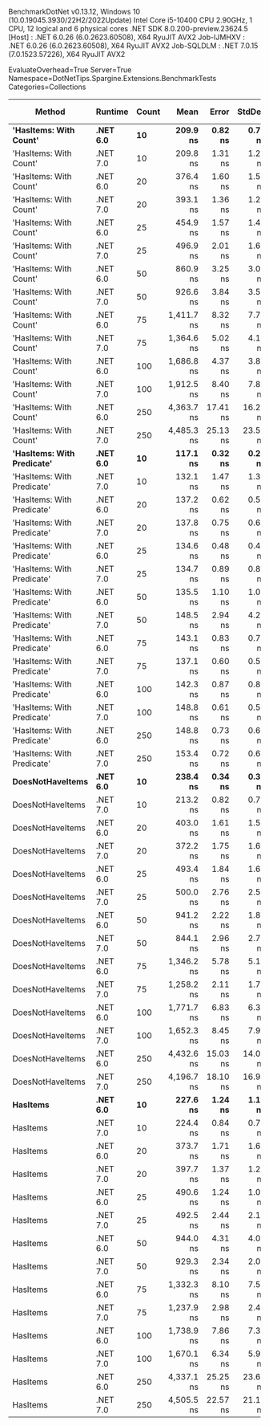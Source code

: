 
BenchmarkDotNet v0.13.12, Windows 10 (10.0.19045.3930/22H2/2022Update)
Intel Core i5-10400 CPU 2.90GHz, 1 CPU, 12 logical and 6 physical cores
.NET SDK 8.0.200-preview.23624.5
  [Host]     : .NET 6.0.26 (6.0.2623.60508), X64 RyuJIT AVX2
  Job-IJMHXV : .NET 6.0.26 (6.0.2623.60508), X64 RyuJIT AVX2
  Job-SQLDLM : .NET 7.0.15 (7.0.1523.57226), X64 RyuJIT AVX2

EvaluateOverhead=True  Server=True  Namespace=DotNetTips.Spargine.Extensions.BenchmarkTests  
Categories=Collections  

 Method                     | Runtime  | Count | Mean       | Error    | StdDev   | StdErr  | Min        | Q1         | Median     | Q3         | Max        | Op/s        | CI99.9% Margin | Iterations | Kurtosis | MValue | Skewness | Rank | LogicalGroup | Baseline | Code Size | Allocated |
--------------------------- |--------- |------ |-----------:|---------:|---------:|--------:|-----------:|-----------:|-----------:|-----------:|-----------:|------------:|---------------:|-----------:|---------:|-------:|---------:|-----:|------------- |--------- |----------:|----------:|
 **'HasItems: With Count'**     | **.NET 6.0** | **10**    |   **209.9 ns** |  **0.82 ns** |  **0.77 ns** | **0.20 ns** |   **208.7 ns** |   **209.3 ns** |   **210.0 ns** |   **210.3 ns** |   **211.4 ns** | **4,765,153.4** |      **0.8201 ns** |      **15.00** |    **2.014** |  **2.000** |   **0.1045** |    **7** | *****            | **No**       |     **188 B** |     **176 B** |
 'HasItems: With Count'     | .NET 7.0 | 10    |   209.8 ns |  1.31 ns |  1.23 ns | 0.32 ns |   207.9 ns |   209.0 ns |   209.8 ns |   210.6 ns |   212.4 ns | 4,766,164.4 |      1.3098 ns |      15.00 |    2.138 |  2.000 |   0.3914 |    7 | *            | No       |     180 B |     160 B |
 'HasItems: With Count'     | .NET 6.0 | 20    |   376.4 ns |  1.60 ns |  1.50 ns | 0.39 ns |   374.8 ns |   375.2 ns |   375.7 ns |   377.2 ns |   380.0 ns | 2,656,807.6 |      1.6042 ns |      15.00 |    2.746 |  2.000 |   0.8933 |   12 | *            | No       |     188 B |     192 B |
 'HasItems: With Count'     | .NET 7.0 | 20    |   393.1 ns |  1.36 ns |  1.27 ns | 0.33 ns |   391.2 ns |   392.0 ns |   393.8 ns |   394.1 ns |   395.0 ns | 2,543,688.8 |      1.3584 ns |      15.00 |    1.310 |  2.000 |  -0.1657 |   13 | *            | No       |     180 B |     176 B |
 'HasItems: With Count'     | .NET 6.0 | 25    |   454.9 ns |  1.57 ns |  1.47 ns | 0.38 ns |   453.0 ns |   453.7 ns |   454.4 ns |   456.0 ns |   457.8 ns | 2,198,300.7 |      1.5745 ns |      15.00 |    1.754 |  2.000 |   0.4929 |   15 | *            | No       |     188 B |     192 B |
 'HasItems: With Count'     | .NET 7.0 | 25    |   496.9 ns |  2.01 ns |  1.68 ns | 0.47 ns |   494.5 ns |   495.9 ns |   496.7 ns |   497.6 ns |   500.8 ns | 2,012,399.5 |      2.0118 ns |      13.00 |    2.995 |  2.000 |   0.5323 |   16 | *            | No       |     180 B |     176 B |
 'HasItems: With Count'     | .NET 6.0 | 50    |   860.9 ns |  3.25 ns |  3.04 ns | 0.79 ns |   856.0 ns |   859.0 ns |   861.1 ns |   862.8 ns |   865.9 ns | 1,161,588.4 |      3.2503 ns |      15.00 |    1.886 |  2.000 |  -0.1103 |   18 | *            | No       |     188 B |     208 B |
 'HasItems: With Count'     | .NET 7.0 | 50    |   926.6 ns |  3.84 ns |  3.59 ns | 0.93 ns |   921.3 ns |   924.3 ns |   926.4 ns |   928.7 ns |   934.0 ns | 1,079,192.5 |      3.8364 ns |      15.00 |    2.163 |  2.000 |   0.3924 |   19 | *            | No       |     180 B |     192 B |
 'HasItems: With Count'     | .NET 6.0 | 75    | 1,411.7 ns |  8.32 ns |  7.78 ns | 2.01 ns | 1,401.0 ns | 1,406.1 ns | 1,410.4 ns | 1,416.7 ns | 1,425.1 ns |   708,389.5 |      8.3226 ns |      15.00 |    1.630 |  2.000 |   0.2027 |   25 | *            | No       |     188 B |     224 B |
 'HasItems: With Count'     | .NET 7.0 | 75    | 1,364.6 ns |  5.02 ns |  4.19 ns | 1.16 ns | 1,358.0 ns | 1,361.6 ns | 1,363.6 ns | 1,368.1 ns | 1,370.7 ns |   732,820.6 |      5.0204 ns |      13.00 |    1.448 |  2.000 |  -0.0059 |   24 | *            | No       |     180 B |     208 B |
 'HasItems: With Count'     | .NET 6.0 | 100   | 1,686.8 ns |  4.37 ns |  3.87 ns | 1.04 ns | 1,679.6 ns | 1,684.1 ns | 1,687.0 ns | 1,688.7 ns | 1,694.8 ns |   592,843.7 |      4.3706 ns |      14.00 |    2.452 |  2.000 |   0.1444 |   26 | *            | No       |     188 B |     224 B |
 'HasItems: With Count'     | .NET 7.0 | 100   | 1,912.5 ns |  8.40 ns |  7.85 ns | 2.03 ns | 1,904.7 ns | 1,906.8 ns | 1,908.4 ns | 1,919.0 ns | 1,928.8 ns |   522,880.8 |      8.3962 ns |      15.00 |    1.975 |  2.000 |   0.7606 |   29 | *            | No       |     180 B |     208 B |
 'HasItems: With Count'     | .NET 6.0 | 250   | 4,363.7 ns | 17.41 ns | 16.29 ns | 4.21 ns | 4,346.1 ns | 4,350.4 ns | 4,359.1 ns | 4,373.2 ns | 4,393.9 ns |   229,165.1 |     17.4111 ns |      15.00 |    1.683 |  2.000 |   0.4916 |   31 | *            | No       |     188 B |     240 B |
 'HasItems: With Count'     | .NET 7.0 | 250   | 4,485.3 ns | 25.13 ns | 23.50 ns | 6.07 ns | 4,453.2 ns | 4,471.7 ns | 4,481.2 ns | 4,501.5 ns | 4,539.2 ns |   222,953.0 |     25.1268 ns |      15.00 |    2.524 |  2.000 |   0.6280 |   32 | *            | No       |     180 B |     224 B |
 **'HasItems: With Predicate'** | **.NET 6.0** | **10**    |   **117.1 ns** |  **0.32 ns** |  **0.27 ns** | **0.08 ns** |   **116.5 ns** |   **117.1 ns** |   **117.2 ns** |   **117.3 ns** |   **117.5 ns** | **8,536,425.5** |      **0.3238 ns** |      **13.00** |    **3.609** |  **2.000** |  **-1.0832** |    **1** | *****            | **No**       |     **752 B** |     **176 B** |
 'HasItems: With Predicate' | .NET 7.0 | 10    |   132.1 ns |  1.47 ns |  1.38 ns | 0.36 ns |   129.8 ns |   131.1 ns |   132.3 ns |   133.1 ns |   134.7 ns | 7,569,651.9 |      1.4706 ns |      15.00 |    2.123 |  2.000 |  -0.1325 |    2 | *            | No       |     741 B |     160 B |
 'HasItems: With Predicate' | .NET 6.0 | 20    |   137.2 ns |  0.62 ns |  0.58 ns | 0.15 ns |   136.0 ns |   136.9 ns |   137.2 ns |   137.5 ns |   138.2 ns | 7,290,126.1 |      0.6159 ns |      15.00 |    2.326 |  2.000 |  -0.2239 |    3 | *            | No       |     752 B |     192 B |
 'HasItems: With Predicate' | .NET 7.0 | 20    |   137.8 ns |  0.75 ns |  0.66 ns | 0.18 ns |   136.9 ns |   137.3 ns |   137.8 ns |   138.2 ns |   139.0 ns | 7,255,954.6 |      0.7492 ns |      14.00 |    1.709 |  2.000 |   0.1592 |    3 | *            | No       |     741 B |     176 B |
 'HasItems: With Predicate' | .NET 6.0 | 25    |   134.6 ns |  0.48 ns |  0.45 ns | 0.12 ns |   134.0 ns |   134.4 ns |   134.5 ns |   134.9 ns |   135.5 ns | 7,426,763.7 |      0.4775 ns |      15.00 |    1.937 |  2.000 |   0.2943 |    3 | *            | No       |     752 B |     192 B |
 'HasItems: With Predicate' | .NET 7.0 | 25    |   134.7 ns |  0.89 ns |  0.83 ns | 0.21 ns |   133.8 ns |   134.0 ns |   134.2 ns |   135.3 ns |   136.4 ns | 7,426,444.6 |      0.8894 ns |      15.00 |    1.951 |  2.000 |   0.7111 |    3 | *            | No       |     741 B |     176 B |
 'HasItems: With Predicate' | .NET 6.0 | 50    |   135.5 ns |  1.10 ns |  1.03 ns | 0.27 ns |   134.3 ns |   134.7 ns |   135.5 ns |   136.0 ns |   137.7 ns | 7,379,601.0 |      1.1017 ns |      15.00 |    2.479 |  2.000 |   0.7895 |    3 | *            | No       |     752 B |     208 B |
 'HasItems: With Predicate' | .NET 7.0 | 50    |   148.5 ns |  2.94 ns |  4.21 ns | 0.80 ns |   143.7 ns |   144.8 ns |   147.8 ns |   151.3 ns |   159.4 ns | 6,735,407.5 |      2.9353 ns |      28.00 |    2.611 |  2.000 |   0.7396 |    5 | *            | No       |     741 B |     192 B |
 'HasItems: With Predicate' | .NET 6.0 | 75    |   143.1 ns |  0.83 ns |  0.78 ns | 0.20 ns |   142.0 ns |   142.5 ns |   142.8 ns |   143.7 ns |   144.6 ns | 6,990,528.1 |      0.8328 ns |      15.00 |    1.866 |  2.000 |   0.3995 |    4 | *            | No       |     752 B |     224 B |
 'HasItems: With Predicate' | .NET 7.0 | 75    |   137.1 ns |  0.60 ns |  0.57 ns | 0.15 ns |   136.1 ns |   136.8 ns |   137.2 ns |   137.5 ns |   138.3 ns | 7,291,665.7 |      0.6047 ns |      15.00 |    2.224 |  2.000 |  -0.0291 |    3 | *            | No       |     741 B |     208 B |
 'HasItems: With Predicate' | .NET 6.0 | 100   |   142.3 ns |  0.87 ns |  0.82 ns | 0.21 ns |   141.3 ns |   141.6 ns |   142.5 ns |   142.8 ns |   143.9 ns | 7,027,385.7 |      0.8728 ns |      15.00 |    1.823 |  2.000 |   0.3814 |    4 | *            | No       |     752 B |     224 B |
 'HasItems: With Predicate' | .NET 7.0 | 100   |   148.8 ns |  0.61 ns |  0.54 ns | 0.14 ns |   148.1 ns |   148.3 ns |   148.7 ns |   149.3 ns |   149.8 ns | 6,719,258.4 |      0.6059 ns |      14.00 |    1.434 |  2.000 |   0.1947 |    5 | *            | No       |     741 B |     208 B |
 'HasItems: With Predicate' | .NET 6.0 | 250   |   148.8 ns |  0.73 ns |  0.68 ns | 0.18 ns |   147.6 ns |   148.2 ns |   148.8 ns |   149.2 ns |   150.2 ns | 6,720,616.7 |      0.7256 ns |      15.00 |    2.282 |  2.000 |   0.2758 |    5 | *            | No       |     752 B |     240 B |
 'HasItems: With Predicate' | .NET 7.0 | 250   |   153.4 ns |  0.72 ns |  0.63 ns | 0.17 ns |   151.9 ns |   153.1 ns |   153.4 ns |   153.8 ns |   154.3 ns | 6,519,244.4 |      0.7153 ns |      14.00 |    2.915 |  2.000 |  -0.7174 |    6 | *            | No       |     741 B |     224 B |
 **DoesNotHaveItems**           | **.NET 6.0** | **10**    |   **238.4 ns** |  **0.34 ns** |  **0.30 ns** | **0.08 ns** |   **238.0 ns** |   **238.2 ns** |   **238.4 ns** |   **238.6 ns** |   **239.0 ns** | **4,194,207.2** |      **0.3439 ns** |      **14.00** |    **1.941** |  **2.000** |   **0.4612** |   **11** | *****            | **No**       |     **186 B** |     **176 B** |
 DoesNotHaveItems           | .NET 7.0 | 10    |   213.2 ns |  0.82 ns |  0.73 ns | 0.19 ns |   212.2 ns |   212.6 ns |   213.0 ns |   213.8 ns |   214.5 ns | 4,690,619.4 |      0.8210 ns |      14.00 |    1.647 |  2.000 |   0.3655 |    8 | *            | No       |     177 B |     160 B |
 DoesNotHaveItems           | .NET 6.0 | 20    |   403.0 ns |  1.61 ns |  1.51 ns | 0.39 ns |   400.9 ns |   401.7 ns |   403.4 ns |   403.9 ns |   405.8 ns | 2,481,287.8 |      1.6113 ns |      15.00 |    1.688 |  2.000 |   0.0805 |   14 | *            | No       |     186 B |     192 B |
 DoesNotHaveItems           | .NET 7.0 | 20    |   372.2 ns |  1.75 ns |  1.63 ns | 0.42 ns |   370.2 ns |   371.0 ns |   371.3 ns |   373.5 ns |   375.4 ns | 2,687,037.5 |      1.7451 ns |      15.00 |    1.753 |  2.000 |   0.5929 |   12 | *            | No       |     177 B |     176 B |
 DoesNotHaveItems           | .NET 6.0 | 25    |   493.4 ns |  1.84 ns |  1.63 ns | 0.44 ns |   490.8 ns |   492.5 ns |   493.3 ns |   494.3 ns |   496.2 ns | 2,026,549.0 |      1.8373 ns |      14.00 |    2.012 |  2.000 |   0.1420 |   16 | *            | No       |     186 B |     192 B |
 DoesNotHaveItems           | .NET 7.0 | 25    |   500.0 ns |  2.76 ns |  2.59 ns | 0.67 ns |   496.9 ns |   498.1 ns |   499.4 ns |   502.5 ns |   504.4 ns | 2,000,126.3 |      2.7641 ns |      15.00 |    1.556 |  2.000 |   0.4081 |   16 | *            | No       |     177 B |     176 B |
 DoesNotHaveItems           | .NET 6.0 | 50    |   941.2 ns |  2.22 ns |  1.85 ns | 0.51 ns |   936.9 ns |   940.6 ns |   940.9 ns |   942.3 ns |   943.7 ns | 1,062,445.0 |      2.2162 ns |      13.00 |    2.905 |  2.000 |  -0.6962 |   20 | *            | No       |     186 B |     208 B |
 DoesNotHaveItems           | .NET 7.0 | 50    |   844.1 ns |  2.96 ns |  2.77 ns | 0.72 ns |   841.0 ns |   841.8 ns |   843.2 ns |   845.6 ns |   851.0 ns | 1,184,720.4 |      2.9616 ns |      15.00 |    3.043 |  2.000 |   0.9664 |   17 | *            | No       |     177 B |     192 B |
 DoesNotHaveItems           | .NET 6.0 | 75    | 1,346.2 ns |  5.78 ns |  5.12 ns | 1.37 ns | 1,340.3 ns | 1,343.1 ns | 1,344.1 ns | 1,349.9 ns | 1,356.7 ns |   742,815.0 |      5.7810 ns |      14.00 |    2.011 |  2.000 |   0.6397 |   23 | *            | No       |     186 B |     224 B |
 DoesNotHaveItems           | .NET 7.0 | 75    | 1,258.2 ns |  2.11 ns |  1.76 ns | 0.49 ns | 1,255.3 ns | 1,257.6 ns | 1,258.0 ns | 1,258.6 ns | 1,261.6 ns |   794,787.0 |      2.1131 ns |      13.00 |    2.302 |  2.000 |   0.2969 |   22 | *            | No       |     177 B |     208 B |
 DoesNotHaveItems           | .NET 6.0 | 100   | 1,771.7 ns |  6.83 ns |  6.39 ns | 1.65 ns | 1,762.7 ns | 1,765.6 ns | 1,771.5 ns | 1,777.9 ns | 1,781.0 ns |   564,425.2 |      6.8350 ns |      15.00 |    1.243 |  2.000 |   0.0456 |   28 | *            | No       |     186 B |     224 B |
 DoesNotHaveItems           | .NET 7.0 | 100   | 1,652.3 ns |  8.45 ns |  7.90 ns | 2.04 ns | 1,638.4 ns | 1,646.5 ns | 1,653.3 ns | 1,658.3 ns | 1,666.3 ns |   605,200.8 |      8.4466 ns |      15.00 |    1.834 |  2.000 |  -0.0386 |   26 | *            | No       |     177 B |     208 B |
 DoesNotHaveItems           | .NET 6.0 | 250   | 4,432.6 ns | 15.03 ns | 14.06 ns | 3.63 ns | 4,410.8 ns | 4,422.4 ns | 4,431.6 ns | 4,441.0 ns | 4,455.3 ns |   225,603.2 |     15.0346 ns |      15.00 |    1.731 |  2.000 |   0.0448 |   32 | *            | No       |     186 B |     240 B |
 DoesNotHaveItems           | .NET 7.0 | 250   | 4,196.7 ns | 18.10 ns | 16.93 ns | 4.37 ns | 4,169.7 ns | 4,185.1 ns | 4,195.3 ns | 4,204.4 ns | 4,232.1 ns |   238,284.5 |     18.0950 ns |      15.00 |    2.319 |  2.000 |   0.3535 |   30 | *            | No       |     177 B |     224 B |
 **HasItems**                   | **.NET 6.0** | **10**    |   **227.6 ns** |  **1.24 ns** |  **1.16 ns** | **0.30 ns** |   **226.1 ns** |   **226.7 ns** |   **227.3 ns** |   **228.2 ns** |   **229.6 ns** | **4,393,816.6** |      **1.2362 ns** |      **15.00** |    **1.848** |  **2.000** |   **0.5333** |   **10** | *****            | **No**       |     **183 B** |     **176 B** |
 HasItems                   | .NET 7.0 | 10    |   224.4 ns |  0.84 ns |  0.79 ns | 0.20 ns |   223.4 ns |   223.9 ns |   224.2 ns |   224.9 ns |   225.8 ns | 4,456,500.1 |      0.8446 ns |      15.00 |    1.954 |  2.000 |   0.5491 |    9 | *            | No       |     174 B |     160 B |
 HasItems                   | .NET 6.0 | 20    |   373.7 ns |  1.71 ns |  1.60 ns | 0.41 ns |   371.4 ns |   372.3 ns |   374.1 ns |   374.5 ns |   376.7 ns | 2,676,268.9 |      1.7062 ns |      15.00 |    1.929 |  2.000 |   0.1321 |   12 | *            | No       |     183 B |     192 B |
 HasItems                   | .NET 7.0 | 20    |   397.7 ns |  1.37 ns |  1.28 ns | 0.33 ns |   396.2 ns |   396.7 ns |   397.2 ns |   398.4 ns |   400.5 ns | 2,514,629.9 |      1.3693 ns |      15.00 |    2.318 |  2.000 |   0.8088 |   13 | *            | No       |     174 B |     176 B |
 HasItems                   | .NET 6.0 | 25    |   490.6 ns |  1.24 ns |  1.04 ns | 0.29 ns |   488.6 ns |   489.9 ns |   490.7 ns |   491.1 ns |   492.3 ns | 2,038,527.9 |      1.2413 ns |      13.00 |    2.096 |  2.000 |  -0.0828 |   16 | *            | No       |     183 B |     192 B |
 HasItems                   | .NET 7.0 | 25    |   492.5 ns |  2.44 ns |  2.16 ns | 0.58 ns |   489.6 ns |   491.1 ns |   492.0 ns |   493.5 ns |   496.8 ns | 2,030,537.3 |      2.4411 ns |      14.00 |    2.332 |  2.000 |   0.7038 |   16 | *            | No       |     174 B |     176 B |
 HasItems                   | .NET 6.0 | 50    |   944.0 ns |  4.31 ns |  4.03 ns | 1.04 ns |   933.8 ns |   943.1 ns |   944.2 ns |   946.4 ns |   949.4 ns | 1,059,266.3 |      4.3115 ns |      15.00 |    3.637 |  2.000 |  -1.0384 |   20 | *            | No       |     183 B |     208 B |
 HasItems                   | .NET 7.0 | 50    |   929.3 ns |  2.34 ns |  2.08 ns | 0.55 ns |   925.1 ns |   927.9 ns |   929.9 ns |   930.7 ns |   933.1 ns | 1,076,055.7 |      2.3418 ns |      14.00 |    2.305 |  2.000 |  -0.2730 |   19 | *            | No       |     174 B |     192 B |
 HasItems                   | .NET 6.0 | 75    | 1,332.3 ns |  8.10 ns |  7.58 ns | 1.96 ns | 1,320.5 ns | 1,328.6 ns | 1,330.5 ns | 1,336.2 ns | 1,346.7 ns |   750,606.7 |      8.1015 ns |      15.00 |    2.110 |  2.000 |   0.4937 |   23 | *            | No       |     183 B |     224 B |
 HasItems                   | .NET 7.0 | 75    | 1,237.9 ns |  2.98 ns |  2.49 ns | 0.69 ns | 1,232.3 ns | 1,237.0 ns | 1,237.7 ns | 1,239.8 ns | 1,242.0 ns |   807,826.8 |      2.9843 ns |      13.00 |    2.785 |  2.000 |  -0.4399 |   21 | *            | No       |     174 B |     208 B |
 HasItems                   | .NET 6.0 | 100   | 1,738.9 ns |  7.86 ns |  7.35 ns | 1.90 ns | 1,729.7 ns | 1,732.9 ns | 1,737.5 ns | 1,745.7 ns | 1,751.5 ns |   575,071.9 |      7.8620 ns |      15.00 |    1.601 |  2.000 |   0.3671 |   27 | *            | No       |     183 B |     224 B |
 HasItems                   | .NET 7.0 | 100   | 1,670.1 ns |  6.34 ns |  5.93 ns | 1.53 ns | 1,663.2 ns | 1,665.4 ns | 1,668.9 ns | 1,673.1 ns | 1,680.5 ns |   598,758.4 |      6.3399 ns |      15.00 |    1.883 |  2.000 |   0.6366 |   26 | *            | No       |     174 B |     208 B |
 HasItems                   | .NET 6.0 | 250   | 4,337.1 ns | 25.25 ns | 23.62 ns | 6.10 ns | 4,315.3 ns | 4,320.5 ns | 4,323.4 ns | 4,354.5 ns | 4,393.9 ns |   230,568.1 |     25.2478 ns |      15.00 |    2.675 |  2.000 |   0.9699 |   31 | *            | No       |     183 B |     240 B |
 HasItems                   | .NET 7.0 | 250   | 4,505.5 ns | 22.57 ns | 21.11 ns | 5.45 ns | 4,468.0 ns | 4,492.2 ns | 4,502.8 ns | 4,519.0 ns | 4,554.1 ns |   221,951.1 |     22.5707 ns |      15.00 |    2.855 |  2.000 |   0.4922 |   32 | *            | No       |     174 B |     224 B |
